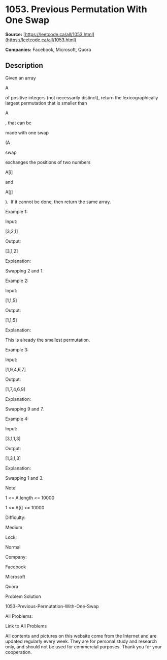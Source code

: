 # 1053. Previous Permutation With One Swap

**Source:** [https://leetcode.ca/all/1053.html](https://leetcode.ca/all/1053.html)

**Companies:** Facebook, Microsoft, Quora

## Description

Given an array

A

of positive integers (not necessarily distinct), return the
        lexicographically largest permutation that is smaller than

A

, that can be

made with one swap

(A

swap

exchanges the positions of two numbers

A[i]

and

A[j]

).  If it cannot be done, then return the same
        array.

Example 1:

Input:

[3,2,1]

Output:

[3,1,2]

Explanation:

Swapping 2 and 1.

Example 2:

Input:

[1,1,5]

Output:

[1,1,5]

Explanation:

This is already the smallest permutation.

Example 3:

Input:

[1,9,4,6,7]

Output:

[1,7,4,6,9]

Explanation:

Swapping 9 and 7.

Example 4:

Input:

[3,1,1,3]

Output:

[1,3,1,3]

Explanation:

Swapping 1 and 3.

Note:

1 <= A.length <= 10000

1 <= A[i] <= 10000

Difficulty:

Medium

Lock:

Normal

Company:

Facebook

Microsoft

Quora

Problem Solution

1053-Previous-Permutation-With-One-Swap

All Problems:

Link to All Problems

All contents and pictures on this website come from the Internet and are updated regularly every week. They are for personal study and research only, and should not be used for commercial purposes. Thank you for your cooperation.

